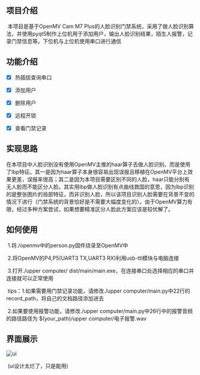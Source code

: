 ## 项目介绍

​	本项目是基于OpenMV Cam M7 Plus的人脸识别门禁系统，采用了做人脸识别算法，并使用pyqt5制作上位机用于添加用户，输出人脸识别结果，陌生人报警，记录门禁信息等。下位机与上位机使用串口进行通信



## 功能介绍

- [x] 热插拔查询串口
- [x] 添加用户

- [x] 删除用户

- [x] 远程开锁

- [x] 查看门禁记录



## 实现思路

​	在本项目中人脸识别没有使用OpenMV主推的haar算子去做人脸识别，而是使用了lbp特征。其一是因为haar算子本身很容易出现误报且移植在OpenMV平台上效果更差，误报率很高；其二是因为本项目需要区别不同的人脸，haar只能分别有无人脸而不能区分人脸。其实用lbp做人脸识别有点曲线救国的意思，因为lbp识别的是整张图片的局部特征，而非识别人脸，所以该项目识别人脸需要在背景不变的情况下进行（门禁系统的背景恰好是不需要大幅度变化的）。由于OpenMV算力有限，经过多种方案尝试，如果想要精准区分人脸此方案应该是较优解了。



## 如何使用

​	1.将./openmv中的person.py固件烧录至OpenMV中

​	2.将OpenMV的P4,P5(UART3 TX,UART3 RX)利用usb-ttl模块与电脑连接

​	3.打开./upper computer/ dist/main/main.exe，在连接串口处选择相应的串口并连接就可以正常使用

​	tips：1.如果需要用门禁记录功能，请修改./upper computer/main.py中22行的record_path，将自己的文档路径添加进去

​			  2.如果要使用报警功能，请修改./upper computer/main.py中26行中的报警音频的路径路径为 $(your_path)/upper computer/电子报警.wav



## 界面展示

![ui](https://img.picui.cn/free/2024/06/17/66704a807f702.jpg "ui")

​	(ui设计太烂了，只是能用)